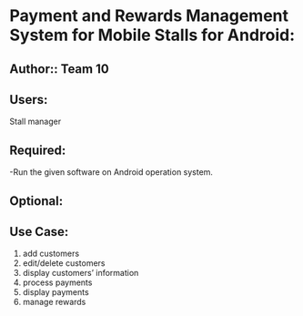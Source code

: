 # **Payment and Rewards Management System for Mobile Stalls for Android:**

**Author:**: Team 10
-------------

**Users:**
-------------
Stall manager


**Required:**
-------------
-Run the given software on Android operation system.  
 

**Optional:**
-------------


**Use Case:**
-------------
1. add customers
2. edit/delete customers
3. display customers’ information
4. process payments
5. display payments
6. manage rewards